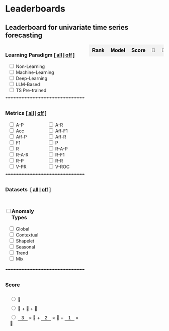 # Leaderboards

<style>
  /* 基本表格样式 */
  table.my-table2 {
    width: 100%;
    border-collapse: collapse;
    font-family: Arial, sans-serif;
    border: none; /* 去除表格边框 */
    padding: 0;
    margin: 0;
  }

  /* 表头样式 */
  table.my-table2 th {
    background-color: #f2f2f2; /* 表头背景色（奇数行浅灰色） */
    color: black; /* 表头文字颜色 */
    font-weight: bold; /* 表头字体加粗 */
    padding: 10px; /* 调整表头内边距 */
    text-align: center; /* 居中对齐 */
    white-space: nowrap; /* 防止文本换行 */
    border: none;
  }

  /* 偶数行背景色 */
  table.my-table2 tr:nth-child(odd) {
    background-color: #ffffff; /* 偶数行背景色（白色） */
  }

  /* 奇数行背景色 */
  table.my-table2 tr:nth-child(even) {
    background-color: #f2f2f2; /* 奇数行背景色（浅灰色） */
  }

  /* 单元格样式 */
  table.my-table2 td {
    padding: 8px; /* 调整单元格内边距 */
    text-align: center; /* 居中对齐 */
    border: none; /* 去除单元格边框 */
    vertical-align: middle;
    /* white-space: nowrap; 防止文本换行 */
    /* overflow: hidden; 隐藏溢出内容
    text-overflow: ellipsis; 溢出内容显示省略号 */
    /* max-width: 200px; 设置单元格最大宽度
    position: relative; 设置相对定位以显示悬停内容 */
  }

  /* 第4列单独样式 */
  table.my-table2 tr td:nth-child(4) {
    /* max-width: 150px; 设置第4列单元格最大宽度 */
  }

  /* 第2列单独样式 */
  table.my-table2 tr td:nth-child(2) {
    /* max-width: 80px; 设置第2列单元格最大宽度 */
  }

  /* 第7列单独样式 */
  table.my-table2 tr td:nth-child(7) {
    /* max-width: 100px; 设置第7列单元格最大宽度 */
  }
  .table-container {
    width: 100%; /* Adjust width as needed */
    max-width: 100%; /* Ensure it doesn't exceed the container width */
    /* Adjust height as needed */
    overflow-x: auto; /* Enable horizontal scroll */
    overflow-y: hidden; /* Enable vertical scroll */
    padding-left: 0px;
  }
  .table-container {
    width: 80%; /* Adjust width as needed */
    /* max-width: 100%; Ensure it doesn't exceed the container width */
    /* Adjust height as needed */
    overflow-x: auto; /* Enable horizontal scroll */
    margin: auto;
    overflow-y: hidden; /* Enable vertical scroll */
    display: flex;
    justify-content: LEFT;
  }
  select {
    background-color: #f2f2f2; /* 表头背景色（奇数行浅灰色） */
    color: black; /* 表头文字颜色 */
    font-weight: bold; /* 表头字体加粗 */
    text-align: center; /* 居中对齐 */
    white-space: nowrap; /* 防止文本换行 */
    border: none;
    margin: auto;
  }
  select:focus {
    border: none; /* 确保选中时没有边框 */
    outline: none; /* 确保选中时没有黑框 */
  }
  option {
    padding: 5px, 0;
  }
  .checkbox-item {
    margin-left: 10px;
  }

  .main-container {
    display: flex;
    align-items: stretch; /* Stretch items to the same height */
    height: 100%;
  }
  .checkbox-container1 {
    display: grid;
    grid-template-columns: 1fr; /* 分为两列 */
    gap: 10px;
    padding-right: 20px; /* Add some space between checkboxes and table */
    overflow-y: auto; /* Enable vertical scroll if needed */
  }
  .checkbox-container {
    display: grid;
    grid-template-columns: 0.8fr 0.7fr; /* 分为两列 */
    padding-right: 10px; /* Add some space between checkboxes and table */
    overflow-y: auto; /* Enable vertical scroll if needed */
  }
  .category h3 {
    display: flex;
    align-items: center;
  }

  .category {
    margin-bottom: 10px;
  }
  .checkbox-wrapper {
    display: flex;
    flex-direction: column;
    justify-content: flex-start;
    height: 100%;
    width: fit-content;
  }
  .article-entry h3 {
    margin: 0;
    margin-right: 6px;
  }
  .all-checkbox {
    display: flex;
    align-items: center;
    margin-bottom: 10px; /* 在 "All" 复选框和其他复选框之间添加一些间距 */
  }
  .checkbox-wrapper-metrics{
    display: grid;
    grid-template-columns: 1fr 1fr; /* 设置为两列 */
    gap: 0;
    width: 250px; /* 根据需要调整宽度 */
  }
  .checkbox-wrapper1 {
    display: grid;
    grid-template-columns: 1fr;
    width: 250px;
  }

  .checkbox-wrapper2 {
    display: grid;
    grid-template-columns: 1.5fr 1.5fr 1.5fr 1.5fr;
    width: 260px;
  }
  .checkbox-wrapper3 {
    display: grid;
    grid-template-columns: 1;
    width: 100%;
  }
  .checkbox-wrapper3 .checkbox-item {
    margin-left: 15px;
    margin-top: 10px;
  }
  .category h3 {
    display: flex;
    align-items: baseline;
  }
  input[type='number'] {
    border: none; /* 去掉边框 */
    border-bottom: 1px solid #000; /* 底部添加一条横线 */
    outline: none;
    padding: 0px;
    /* padding-right: 0px;  */

    width: 31px;
    font-size: 14px;
    /* text-align:right; */
    text-align: center;
  }
  input::-webkit-outer-spin-button,
  input::-webkit-inner-spin-button {
    -webkit-appearance: none;
  }
  input[type='number'] {
    -moz-appearance: textfield;
  }

  .sticky-col {
    background-color: white;
    position: sticky;
    left: 0; /* 固定在左侧 */
    z-index: 1; /* 设定堆叠顺序 */
    /* box-shadow: rgba(0, 0, 0, 0.4) -2px 0px 3px -1px; */
  }
  /* 确保交叉单元格的堆叠顺序 */
  .sticky-col-header {
    z-index: 3;
  }
  .sticky-th {
    position: sticky;
    top: 0; /* 固定在顶部 */
    z-index: 2; /* 设定堆叠顺序 */
  }
  .double-underline {
    position: relative;
    display: inline-block;
    /* font: inherit; 继承父元素的字体样式 */
  }
  .double-underline::after,
  .double-underline::before {
    content: '';
    position: absolute;
    left: 0;
    right: 0;
    height: 1px; /* 下划线的厚度 */
    background-color: black; /* 下划线的颜色 */
  }
  .double-underline::before {
    bottom: 3px; /* 第一条下划线的位置 */
  }
  .double-underline::after {
    bottom: 0px; /* 第二条下划线的位置 */
  }
  .sticky-col2 {
    position: sticky;
    left: 36px; /* 根据第一列的宽度设置 */
    z-index: 1;
    background-color: #fff;
  }
  .sticky-col2::after {
    content: '';
    position: absolute;
    top: 0;
    right: 0px; /* 调整阴影位置 */
    width: 5px;
    height: 105%;
    box-shadow: 2px 0 3px -2px rgba(0, 0, 0, 0.4); /* 右侧阴影 */
  }
</style>

## Leaderboard for univariate time series forecasting

<div class="main-container" id="main-container-full">
  <div class="checkbox-wrapper">
    <div class="checkbox-container" id="dataset-container-mul-type-full">
      <div class="category" style="margin-bottom: 0px; width: 256px">
        <h3>
          Learning Paradigm
          <b style="font: 16px 'Microsoft YaHei', Verdana, sans-serif; font-weight: bold"
            > [<a
              href="javascript:void(0);"
              onclick="toggleCategory('Type','full', true)"
              style="padding: 0 3px"
              >all</a
            >|<a
              href="javascript:void(0);"
              onclick="toggleCategory('Type','full', false)"
              style="padding: 0 3px"
              >off</a
            >]</b
          >
        </h3>
        <div class="checkbox-wrapper1">
          <div class="checkbox-item">
            <input
              type="checkbox"
              id="Type-full/Non-Learning-Model"
              onchange="handleChildCheckboxChange(event)"
              class="checkbox-Type-full"
            />
            <label for="Type-full/Non-Learning-Model">Non-Learning</label>
          </div>
          <div class="checkbox-item">
            <input
              type="checkbox"
              id="Type-full/Machine-Learning-Model"
              onchange="handleChildCheckboxChange(event)"
              class="checkbox-Type-full"
            />
            <label for="Type-full/Machine-Learning-Model">Machine-Learning</label>
          </div>
          <div class="checkbox-item">
            <input
              type="checkbox"
              id="Type-full/Deep-Learning-Model"
              onchange="handleChildCheckboxChange(event)"
              class="checkbox-Type-full"
            />
            <label for="Type-full/Deep-Learning-Model">Deep-Learning</label>
          </div>
          <div class="checkbox-item">
            <input
              type="checkbox"
              id="Type-full/LLM-Based-Model"
              onchange="handleChildCheckboxChange(event)"
              class="checkbox-Type-full"
            />
            <label for="Type-full/LLM-Based-Model">LLM-Based</label>
          </div>
          <div class="checkbox-item">
            <input
              type="checkbox"
              id="Type-full/Pre-trained-Model"
              onchange="handleChildCheckboxChange(event)"
              class="checkbox-Type-full"
            />
            <label for="Type-full/Pre-trained-Model">TS Pre-trained</label>
          </div>
        </div>
      </div>
    </div>
    <div style="width: 95%">
      <hr style="border: 1px dashed #ddd" />
    </div>
    <div class="checkbox-container" id="dataset-container-mul-up-full">
      <div class="category" style="margin-bottom: 0px">
        <h3>
          <input
            type="checkbox"
            id="select-all-Metrics-full"
            style="display: none"
            onchange="toggleCategory('Metrics','full', this.checked)"
          />
          Metrics
          <b style="font: 16px 'Microsoft YaHei', Verdana, sans-serif; font-weight: bold"
            > [<a
              href="javascript:void(0);"
              onclick="toggleCategory('Metrics','full', true)"
              style="padding: 0 3px"
              >all</a
            >|<a
              href="javascript:void(0);"
              onclick="toggleCategory('Metrics','full', false)"
              style="padding: 0 3px"
              >off</a
            >]</b
          >
        </h3>
        <div class="checkbox-wrapper-metrics">
          <div class="checkbox-item">
            <input
              type="checkbox"
              id="Metrics-full/A-P"
              onchange="handleChildCheckboxChange(event)"
              class="checkbox-Metrics-full"
            />
            <label for="Metrics-full/A-P">A-P</label>
          </div>
          <div class="checkbox-item">
            <input
              type="checkbox"
              id="Metrics-full/A-R"
              onchange="handleChildCheckboxChange(event)"
              class="checkbox-Metrics-full"
            />
            <label for="Metrics-full/A-R">A-R</label>
          </div>
          <div class="checkbox-item">
            <input
              type="checkbox"
              id="Metrics-full/Acc"
              onchange="handleChildCheckboxChange(event)"
              class="checkbox-Metrics-full"
            />
            <label for="Metrics-full/Acc">Acc</label>
          </div>
          <div class="checkbox-item">
            <input
              type="checkbox"
              id="Metrics-full/Aff-F1"
              onchange="handleChildCheckboxChange(event)"
              class="checkbox-Metrics-full"
            />
            <label for="Metrics-full/Aff-F1">Aff-F1</label>
          </div>
          <div class="checkbox-item">
            <input
              type="checkbox"
              id="Metrics-full/Aff-P"
              onchange="handleChildCheckboxChange(event)"
              class="checkbox-Metrics-full"
            />
            <label for="Metrics-full/Aff-P">Aff-P</label>
          </div>
          <div class="checkbox-item">
            <input
              type="checkbox"
              id="Metrics-full/Aff-R"
              onchange="handleChildCheckboxChange(event)"
              class="checkbox-Metrics-full"
            />
            <label for="Metrics-full/Aff-R">Aff-R</label>
          </div>
          <div class="checkbox-item">
            <input
              type="checkbox"
              id="Metrics-full/F1"
              onchange="handleChildCheckboxChange(event)"
              class="checkbox-Metrics-full"
            />
            <label for="Metrics-full/F1">F1</label>
          </div>
          <div class="checkbox-item">
            <input
              type="checkbox"
              id="Metrics-full/P"
              onchange="handleChildCheckboxChange(event)"
              class="checkbox-Metrics-full"
            />
            <label for="Metrics-full/P">P</label>
          </div>
          <div class="checkbox-item">
            <input
              type="checkbox"
              id="Metrics-full/R"
              onchange="handleChildCheckboxChange(event)"
              class="checkbox-Metrics-full"
            />
            <label for="Metrics-full/R">R</label>
          </div>
          <div class="checkbox-item">
            <input
              type="checkbox"
              id="Metrics-full/R-A-P"
              onchange="handleChildCheckboxChange(event)"
              class="checkbox-Metrics-full"
            />
            <label for="Metrics-full/R-A-P">R-A-P</label>
          </div>
          <div class="checkbox-item">
            <input
              type="checkbox"
              id="Metrics-full/R-A-R"
              onchange="handleChildCheckboxChange(event)"
              class="checkbox-Metrics-full"
            />
            <label for="Metrics-full/R-A-R">R-A-R</label>
          </div>
          <div class="checkbox-item">
            <input
              type="checkbox"
              id="Metrics-full/R-F1"
              onchange="handleChildCheckboxChange(event)"
              class="checkbox-Metrics-full"
            />
            <label for="Metrics-full/R-F1">R-F1</label>
          </div>
          <div class="checkbox-item">
            <input
              type="checkbox"
              id="Metrics-full/R-P"
              onchange="handleChildCheckboxChange(event)"
              class="checkbox-Metrics-full"
            />
            <label for="Metrics-full/R-P">R-P</label>
          </div>
          <div class="checkbox-item">
            <input
              type="checkbox"
              id="Metrics-full/R-R"
              onchange="handleChildCheckboxChange(event)"
              class="checkbox-Metrics-full"
            />
            <label for="Metrics-full/R-R">R-R</label>
          </div>
          <div class="checkbox-item">
            <input
              type="checkbox"
              id="Metrics-full/V-PR"
              onchange="handleChildCheckboxChange(event)"
              class="checkbox-Metrics-full"
            />
            <label for="Metrics-full/V-PR">V-PR</label>
          </div>
          <div class="checkbox-item">
            <input
              type="checkbox"
              id="Metrics-full/V-ROC"
              onchange="handleChildCheckboxChange(event)"
              class="checkbox-Metrics-full"
            />
            <label for="Metrics-full/V-ROC">V-ROC</label>
          </div>
        </div>
      </div>
    </div>
    <div style="width: 95%">
      <hr style="border: 1px dashed #ddd" />
    </div>
    <div id="all-full">
      <div class="checkbox-container">
        <div class="all-checkbox">
          <!-- <input type="checkbox" id="select-all" onclick="toggleSelectAll(this.checked,'full')" style="display:none"> -->
          <label for="select-all">
            <h3 style="white-space: nowrap">
              Datasets
              <b style="font: 16px 'Microsoft YaHei', Verdana, sans-serif; font-weight: bold"
                > [<a
                  href="javascript:void(0);"
                  onclick="toggleSelectAll(true,'full')"
                  style="padding: 0 3px"
                  >all</a
                >|<a
                  href="javascript:void(0);"
                  onclick="toggleSelectAll(false,'full')"
                  style="padding: 0 3px"
                  >off</a
                >]</b
              >
            </h3>
          </label>
        </div>
      </div>
      <div class="checkbox-container" id="dataset-container-full">
        <div class="category">
          <h3>
            <input type="checkbox" id="select-all-Anomaly_Types" />
            Anomaly Types
          </h3>
          <div>
            <div class="checkbox-item">
              <input
                type="checkbox"
                id="Datasets-full/Global"
                onchange="handleChildCheckboxChange(event)"
                class="checkbox-Datasets-full"
              />
              <label for="Datasets-full/Global">Global</label>
            </div>
            <div class="checkbox-item">
              <input
                type="checkbox"
                id="Datasets-full/Contextual"
                onchange="handleChildCheckboxChange(event)"
                class="checkbox-Datasets-full"
              />
              <label for="Datasets-full/Contextual">Contextual</label>
            </div>
            <div class="checkbox-item">
              <input
                type="checkbox"
                id="Datasets-full/Shapelet"
                onchange="handleChildCheckboxChange(event)"
                class="checkbox-Datasets-full"
              />
              <label for="Datasets-full/Shapelet">Shapelet</label>
            </div>
            <div class="checkbox-item">
              <input
                type="checkbox"
                id="Datasets-full/Seasonal"
                onchange="handleChildCheckboxChange(event)"
                class="checkbox-Datasets-full"
              />
              <label for="Datasets-full/Seasonal">Seasonal</label>
            </div>
            <div class="checkbox-item">
              <input
                type="checkbox"
                id="Datasets-full/Trend"
                onchange="handleChildCheckboxChange(event)"
                class="checkbox-Datasets-full"
              />
              <label for="Datasets-full/Trend">Trend</label>
            </div>
            <div class="checkbox-item">
              <input
                type="checkbox"
                id="Datasets-full/Mix"
                onchange="handleChildCheckboxChange(event)"
                class="checkbox-Datasets-full"
              />
              <label for="Datasets-full/Mix">Mix</label>
            </div>
          </div>
        </div>
      </div>
    </div>
    <div style="width: 95%">
      <hr style="border: 1px dashed #ddd" />
    </div>
    <!-- Forecasting Horizons -->
    <!-- <div class="checkbox-container1" id="dataset-container-mul-down">
      <div class="category" style="margin-bottom:0px">
        <h3>
          <input type="checkbox" id="select-all-Horizons-full" style='display:none' onchange="toggleCategory('Horizons', this.checked)">
          Forecasting Horizons
          <b style="font: 16px 'Microsoft YaHei', Verdana, sans-serif; font-weight:bold"> [<a href="javascript:void(0);" onclick="toggleCategory('Horizons','full', true)" style="padding:0 3px">all</a>|<a href="javascript:void(0);" onclick="toggleCategory('Horizons','full', false)" style="padding:0 3px">off</a>]</b>
        </h3>
        <div class="checkbox-wrapper2">
          <div class="checkbox-item">
            <input type="checkbox" id="Horizons-full/96" onchange="handleChildCheckboxChange(event)" class="checkbox-Horizons-full">
            <label for="Horizons/96">96</label>
          </div>
          <div class="checkbox-item">
            <input type="checkbox" id="Horizons-full/192" onchange="handleChildCheckboxChange(event)" class="checkbox-Horizons-full">
            <label for="Horizons/192">192</label>
          </div>
          <div class="checkbox-item">
            <input type="checkbox" id="Horizons-full/336" onchange="handleChildCheckboxChange(event)" class="checkbox-Horizons-full">
            <label for="Horizons/336">336</label>
          </div>
          <div class="checkbox-item">
            <input type="checkbox" id="Horizons-full/720" onchange="handleChildCheckboxChange(event)" class="checkbox-Horizons-full">
            <label for="Horizons/720">720</label>
          </div>
        </div>
      </div>
    </div>
    <div style='width:95%'>
      <hr style="border:1px dashed #ddd">
    </div> -->
    <div class="checkbox-container1" id="dataset-container-mul-down1">
      <div class="category" style="margin-bottom: 0px">
        <h3>
          <input
            type="checkbox"
            id="select-all-Score-full"
            style="display: none"
            onchange="toggleCategory('Score','full', this.checked)"
          />
          Score
        </h3>
        <div class="checkbox-wrapper3">
          <div class="checkbox-item">
            <input
              type="radio"
              id="Score-full/1"
              value="Score/1"
              onchange="handleChildCheckboxChange(event)"
              class="checkbox-Score-full"
            />
            <label for="Score/1">🥇</label>
          </div>
          <div class="checkbox-item">
            <input
              type="radio"
              id="Score-full/2"
              value="Score/2"
              onchange="handleChildCheckboxChange(event)"
              class="checkbox-Score-full"
            />
            <label for="Score/2">🥇 + 🥈 + 🥉</label>
          </div>
          <div class="checkbox-item" style="flex-wrap: nowrap">
            <input
              type="radio"
              id="Score-full/3"
              value="Score/3"
              onchange="handleChildCheckboxChange(event)"
              class="checkbox-Score-full"
            />
            <label for="Score/3">
              <input
                type="number"
                id="score-full/3/1"
                name="score/3/1"
                value="3"
                oninput="validateInput(this)"
              />
              × 🥇 +
              <input
                type="number"
                id="score-full/3/2"
                name="score/3/2"
                value="2"
                oninput="validateInput(this)"
              />
              × 🥈 +
              <input
                type="number"
                id="score-full/3/3"
                name="score/3/3"
                value="1"
                oninput="validateInput(this)"
              />
              × 🥉</label
            >
          </div>
        </div>
      </div>
      <div style="height:5px"></div>
    </div>
  </div>
  <div style="width: 100%; margin-top: 0" class="table-container" id="table-container-mul">
    <table id="full" class="my-table2">
      <thead>
        <tr>
          <th>Rank</th>
          <th>Model</th>
          <!-- <th>Parameters</th> -->
          <th>Score</th>
          <th>🥇</th>
          <th>🥈</th>
          <th>🥉</th>
          <th>Paper</th>
          <th>Publication</th>
          <th>Year</th>
        </tr>
      </thead>
      <tbody></tbody>
    </table>
  </div>
</div>

### Rules:

- For univariate forecasting algorithms, we consider 8,068 series, and the MAE、MSE、MSMAPE metrics, thus having 24,204 (8,068 \* 3) unique evaluation settings, [click here](./#Univariate-forecasting-results) to see the detailed results, [click here](./result/UTSF_RESULTS.zip) to download detailed evaluation results for each of the 8,068 univariate time series.
- Datasets are classified by sampling frequency into Yearly, Quarterly, Monthly, Weekly, Daily, Hourly, and Other. Their corresponding forecasting horizons are 6, 8, 18, 13, 14, 48, and 8, respectively. The look-back window is set to 1.25 times the respective forecasting horizon.
- For each forecasting algorithm, we count the number of times that the algorithm receives the gold, silver, and bronze medals, i.e., having the lowest, 2nd lowest, and 3rd lowest errors, shown as 🥇, 🥈, and 🥉, respectively.
- We provide three different types of scores for ranking the forecasting algorithms. First, the scores equal to the numbers of gold medals. Second, the scores are the sum of the numbers of gold, silver, and bronze medals. Third, the scores are the weighted sum of the gold, silver, and bronze medals, where the weights can be customized. The larger the score, the higher the ranking.

<div style="height:30px"></div>

### Univariate forecasting results

<div style="height:10px"></div>

#### Results classified according to characteristics

<div class="main-container" id="main-container-uni1">
    <div style="width:100%;overflow-y:auto;height:800px" class="table-container" id="table-container-uni1">
        <table id="univariateTable" class="my-table2">
            <thead>
            </thead>
            <tbody>
            </tbody>
        </table>
    </div>
</div>
<div style="height:30px"></div>

#### Results classified according to frequency

<div class="main-container" id="main-container-uni2">
    <div style="width:100%;overflow-y:auto;height:800px" class="table-container" id="table-container-uni2">
        <table id="univariateTable" class="my-table2">
            <thead>
            </thead>
            <tbody>
            </tbody>
        </table>
    </div>
</div>

<style>
.sticky-col{
            position: sticky;
            left: 0; /* 固定在左侧 */
            z-index: 1; /* 设定堆叠顺序 */
        }
/* 确保交叉单元格的堆叠顺序 */
.sticky-col-header {
    z-index: 3;
}
.sticky-th {
            position: sticky;
            top: 0; /* 固定在顶部 */
            z-index: 2; /* 设定堆叠顺序 */
            box-shadow: rgba(0, 0, 0, 0.4) 0px 2px 3px -2px;
        }
.double-underline {
            position: relative;
            display: inline-block;
            /* font: inherit; 继承父元素的字体样式 */
        }
        .double-underline::after,
        .double-underline::before {
            content: '';
            position: absolute;
            left: 0;
            right: 0;
            height: 1px; /* 下划线的厚度 */
            background-color: black; /* 下划线的颜色 */
        }
        .double-underline::before {
            bottom: 3px; /* 第一条下划线的位置 */
        }
        .double-underline::after {
            bottom: 0px; /* 第二条下划线的位置 */
        }
</style>

<script src="https://cdnjs.cloudflare.com/ajax/libs/PapaParse/5.3.0/papaparse.min.js"></script>
<script src='./modelMetricsDashboard.js'></script>

<script>
  loadDataAndInitializeSettings(['full'])
</script>
